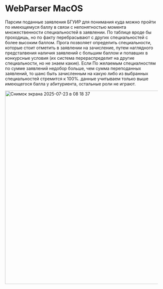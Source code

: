# WebParser MacOS

Парсим поданные заявления БГУИР для понимания куда можно пройти по имеющемуся баллу  в связи с непонятностью момента множественности специальностей в заявлении. 
По таблице вроде бы проходишь, но по факту перебрасывают с других специальностей с более высоким баллом. Прога позволяет определить специальности, которые стоит отметить в заявлении на зачисление, путем наглядного предсталвения наличия заявлений с большим баллом и попавших в конкурсные условия (их система перераспределит на другие специальности, но не знаем какие). Если По желаемым специалностям по сумме заявлений недобор больше, чем сумма переподанных заявлений, то шанс быть зачисленным на какую либо из выбранных специальностей стремится к 100%. данные учитываем только выше имеющегося балла у абитуриента, остальные роли не играют.

<img width="619" height="637" alt="Снимок экрана 2025-07-23 в 08 18 37" src="https://github.com/user-attachments/assets/3e4fc6d6-99dc-4a92-9e69-8f043f2cf6e4" />

